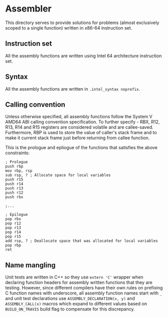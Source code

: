 # Assembler

This directory serves to provide solutions for problems (almost exclusively scoped to a single function) written in x86-64 instruction set.

## Instruction set
All the assembly functions are written using Intel 64 architecture instruction set.

## Syntax
All the assembly functions are written in `.intel_syntax noprefix`.

## Calling convention
Unless otherwise specified, all assembly functions follow the System V AMD64 ABI calling convention specification. To further specify - RBX, R12, R13, R14 and R15 registers are considered volatile and are callee-saved. Furthermore, RBP is used to store the value of caller's stack frame and to make it current stack frame just before returning from callee function.

This is the prologue and epliogue of the functions that satisfies the above constraints:
```
; Prologue
push rbp
mov rbp, rsp
sub rsp, ? ; Allocate space for local variables
push r15
push r14
push r13
push r12
push rbx

;...

; Epilogue
pop rbx
pop r12
pop r13
pop r14
pop r15
add rsp, ? ; Deallocate space that was allocated for local variables
pop rbp
ret
```

## Name mangling
Unit tests are written in C++ so they use `extern 'C'` wrapper when declaring function headers for assembly written functions that they are testing. However, since different compilers have their own rules on prefixing C function names with underscore, all assembly function names start with `_` and unit test declarations use `ASSEMBLY_DECLARATION(x, y)` and `ASSEMBLY_CALL(x)` macros which expand to different values based on `BUILD_ON_TRAVIS` build flag to compensate for this discrepancy.
